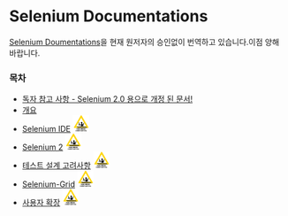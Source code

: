 Selenium Documentations
=======================

[Selenium Doumentations](https://www.seleniumhq.org/docs/index.jsp)을 현재 원저자의 승인없이 번역하고 있습니다.이점 양해 바랍니다.

### 목차

-	[독자 참고 사항 - Selenium 2.0 용으로 개정 된 문서!](noteToReaders.md)
-	[개요](intro.md)
-	[Selenium IDE](selenium_ide.md) <img src="./Pic_selenium_ide/underConstruction.png" width="30"/>
-	[Selenium 2](selenium_2.md) <img src="./Pic_selenium_ide/underConstruction.png" width="30"/>
-	[테스트 설계 고려사항](test_Design_Considerations.md) <img src="./Pic_selenium_ide/underConstruction.png" width="30"/>
-	[Selenium-Grid](selenium_Grid.md) <img src="./Pic_selenium_ide/underConstruction.png" width="30"/>
-	[사용자 확장](user_extensions.md) <img src="./Pic_selenium_ide/underConstruction.png" width="30"/>

